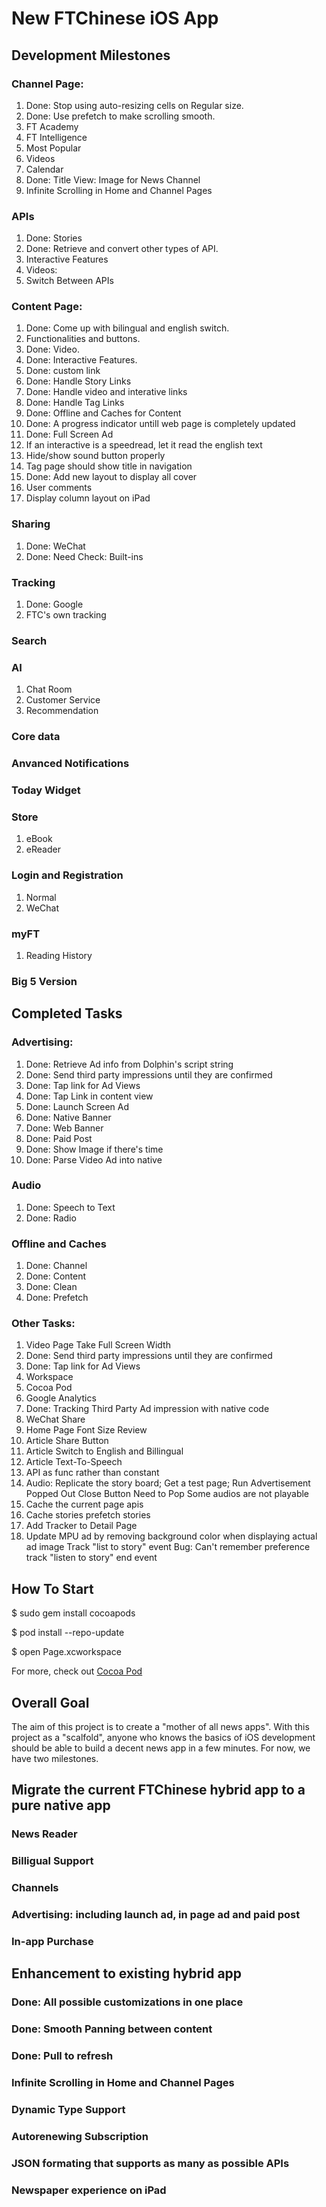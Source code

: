 # New FTChinese iOS App

## Development Milestones




### Channel Page: 
1. Done: Stop using auto-resizing cells on Regular size. 
2. Done: Use prefetch to make scrolling smooth. 
3. FT Academy
4. FT Intelligence
5. Most Popular
6. Videos
7. Calendar
8. Done: Title View: Image for News Channel
9. Infinite Scrolling in Home and Channel Pages

### APIs
1. Done: Stories
2. Done: Retrieve and convert other types of API. 
3. Interactive Features
4. Videos: 
5. Switch Between APIs

### Content Page: 
1. Done: Come up with bilingual and english switch. 
2. Functionalities and buttons. 
3. Done: Video. 
4. Done: Interactive Features. 
5. Done: custom link
6. Done: Handle Story Links
7. Done: Handle video and interative links
8. Done: Handle Tag Links
9. Done: Offline and Caches for Content
10. Done: A progress indicator untill web page is completely updated
11. Done: Full Screen Ad
12. If an interactive is a speedread, let it read the english text
13. Hide/show sound button properly
14. Tag page should show title in navigation
15. Done: Add new layout to display all cover
16. User comments
17. Display column layout on iPad

### Sharing
1. Done: WeChat
2. Done: Need Check: Built-ins

### Tracking
1. Done: Google
2. FTC's own tracking


### Search


### AI
1. Chat Room
2. Customer Service
3. Recommendation

### Core data

### Anvanced Notifications

### Today Widget

### Store
1. eBook
2. eReader

### Login and Registration
1. Normal 
2. WeChat

### myFT
1. Reading History


### Big 5 Version


## Completed Tasks

### Advertising: 
1. Done: Retrieve Ad info from Dolphin's script string
2. Done: Send third party impressions until they are confirmed
3. Done: Tap link for Ad Views
4. Done: Tap Link in content view
5. Done: Launch Screen Ad
6. Done: Native Banner
7. Done: Web Banner
8. Done: Paid Post
9. Done: Show Image if there's time
10. Done: Parse Video Ad into native

### Audio
1. Done: Speech to Text
2. Done: Radio

### Offline and Caches
1. Done: Channel
2. Done: Content
3. Done: Clean
4. Done: Prefetch

### Other Tasks: 
1. Video Page Take Full Screen Width 
2. Done: Send third party impressions until they are confirmed
3. Done: Tap link for Ad Views
1. Workspace
2. Cocoa Pod
3. Google Analytics
2. Done: Tracking Third Party Ad impression with native code
3. WeChat Share 
3. Home Page Font Size Review
1. Article Share Button
2. Article Switch to English and Billingual
1. Article Text-To-Speech
1. API as func rather than constant
2. Audio: Replicate the story board; Get a test page; Run
Advertisement Popped Out
Close Button Need to Pop
Some audios are not playable
1. Cache the current page apis
2. Cache stories
prefetch stories
3. Add Tracker to Detail Page
4. Update MPU ad by removing background color when displaying actual ad image
Track "list to story" event
Bug: Can't remember preference
track "listen to story" end event



## How To Start
$ sudo gem install cocoapods

$ pod install --repo-update

$ open Page.xcworkspace

For more, check out [Cocoa Pod](https://cocoapods.org/)


## Overall Goal
The aim of this project is to create a "mother of all news apps". With this project as a "scalfold", anyone who knows the basics of iOS development should be able to build a decent news app in a few minutes. For now, we have two milestones. 

## Migrate the current FTChinese hybrid app to a pure native app
### News Reader
### Billigual Support
### Channels
### Advertising: including launch ad, in page ad and paid post
### In-app Purchase

## Enhancement to existing hybrid app
### Done: All possible customizations in one place
### Done: Smooth Panning between content
### Done: Pull to refresh
### Infinite Scrolling in Home and Channel Pages
### Dynamic Type Support
### Autorenewing Subscription
### JSON formating that supports as many as possible APIs
### Newspaper experience on iPad


